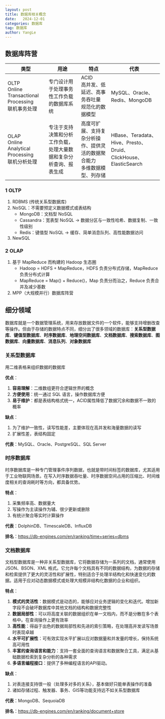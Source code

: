 ```yaml
---
layout: post
title: 数据库相关概念
date:   2024-12-01
categories: 数据库
tag: 数据库
author: YangLe
---
```




## 数据库阵营

| 类型                                                        | 用途                                                         | 特点                                                         | 代表                                                         |
| ----------------------------------------------------------- | ------------------------------------------------------------ | ------------------------------------------------------------ | ------------------------------------------------------------ |
| OLTP<br />Online Transactional Processing<br />联机事务处理 | 专门设计用于处理事务性工作负载的数据库系统                   | ACID<br />高并发、低延迟、高事务吞吐量<br />规范化的数据模型 | MySQL、Oracle、Redis、MongoDB                                |
| OLAP<br />Online Analytical Processing<br />联机分析处理    | 专注于支持决策和分析工作负载，处理大量数据和复杂分析查询、报表生成 | 高度可扩展、支持复杂分析操作、提供灵活的数据聚合能力<br />多维数据模型、列存储 | HBase、Teradata、Hive、Presto、Druid、ClickHouse、ElasticSearch |



### 1 OLTP

1. RDBMS (传统关系型数据库)
2. NoSQL：不需要预定义数据模式或表结构
   - MongoDB：文档型 NoSQL
   - Cassandra：宽表型 NoSQL -> 数据分区与一致性哈希、数据复制、一致性级别
   - Redis：键值型 NoSQL -> 缓存、简单消息队列、高性能数据访问
3. NewSQL



### 2 OLAP

1. 基于 MapReduce 而构建的 Hadoop 生态圈
   - Hadoop = HDFS + MapReduce，HDFS 负责分布式存储，MapReduce 负责分布式计算
   - MapReduce = Map() + Reduce()，Map 负责分而治之，Reduce 负责合并及减少基数
2. MPP（大规模并行）数据库阵营



## 细分领域

数据库就是一个数据管理系统，用来存放数据文件的一个软件，能够支持增删改查等操作。但由于存储的数据特点不同，细分出了很多领域的数据库：**关系型数据库**、**键值型数据库**、**时序数据库**、**地理空间数据库**、**文档数据库**、**搜索数据库**、**图数据库**、**向量数据库**、**消息队列**、**对象数据库**



### 关系型数据库

用二维表格来组织数据的数据库

**优点**：

1. **容易理解**：二维数组更符合逻辑世界的概念
2. **方便使用**：统一通过 SQL 语言，操作数据库方便
3. **易于维护**：都是表结构格式统一，ACID属性降低了数据冗余和数据不一致的概率

**缺点**：

1. 为了维护一致性，读写性能差，主要体现在高并发和海量数据的读写
2. 扩展性差，表结构固定

**代表**：MySQL、Oracle、PostgreSQL、SQL Server



### 时序数据库

时序数据库是一种专门管理事件序列数据，也就是带时间标签的数据库，尤其适用于工业物联网场景。在写入时序数据吞吐量、时序数据空间占用的压缩比、时间维度相关的查询耗时等方向，都具备优势。

**特点**：

1. 采集频率高、数据量大
2. 写操作为主读操作为辅、很少更新或删除
3. 有统计聚合等实时计算操作

**代表**：DolphinDB、TimescaleDB、InfluxDB 

**排名**：https://db-engines.com/en/ranking/time+series+dbms



### 文档数据库

文档型数据库是一种非关系型数据库，它将数据存储为一系列的文档，通常使用JSON、BSON、XML 格式。它允许每个文档具有不同的数据结构，为数据的存储和检索提供了更大的灵活性和扩展性，特别适合于处理半结构化和快速变化的数据。适用于应对动态数据模式或处理大规模非结构化数据的企业和组织。

**特点**：

1. **模式的灵活性**：数据模式是动态的，能够应对业务逻辑的变化和迭代。增加新字段不会破坏数据库中其他文档的结构和数据完整性
2. **数据局部性**：可以将高度关联的数据组织在单一文档内，而不是分散在多个表格中。在查询操作上更有效率
3. **高性能**：得益于出色的数据局部性和先进的索引策略，在处理高并发读写场景时表现卓越
4. **水平可扩展性**：可有效实现水平扩展以应对数据量和并发量的增长，保持系统高可用性
5. **丰富的查询语言和能力**：支持一套全面的查询语言和数据聚合工具，满足从基础数据检索到复杂分析的各种需求
6. **多语言编程接口**：提供了多种编程语言的API驱动。

**缺点**：

1. 对表连接支持很一般（处理多对多的关系），基本做好只能单表操作的准备
2. 诸如存储过程、触发器、事务、GIS等功能支持远不如关系型数据库

**代表**：MongoDB、SequoiaDB

**排名**：https://db-engines.com/en/ranking/document+store

